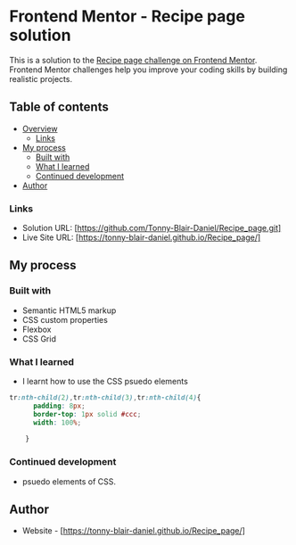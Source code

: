 # Frontend Mentor - Recipe page solution

This is a solution to the [Recipe page challenge on Frontend Mentor](https://www.frontendmentor.io/challenges/recipe-page-KiTsR8QQKm). Frontend Mentor challenges help you improve your coding skills by building realistic projects. 

## Table of contents

- [Overview](#overview)
  - [Links](#links)
- [My process](#my-process)
  - [Built with](#built-with)
  - [What I learned](#what-i-learned)
  - [Continued development](#continued-development)
- [Author](#author)

### Links

- Solution URL: [https://github.com/Tonny-Blair-Daniel/Recipe_page.git]
- Live Site URL: [https://tonny-blair-daniel.github.io/Recipe_page/]

## My process

### Built with

- Semantic HTML5 markup
- CSS custom properties
- Flexbox
- CSS Grid

### What I learned

- I learnt how to use the CSS psuedo elements

```css
tr:nth-child(2),tr:nth-child(3),tr:nth-child(4){
      padding: 8px;
      border-top: 1px solid #ccc;
      width: 100%;
      
    }
```

### Continued development

- psuedo elements of CSS.
## Author

- Website - [https://tonny-blair-daniel.github.io/Recipe_page/]
